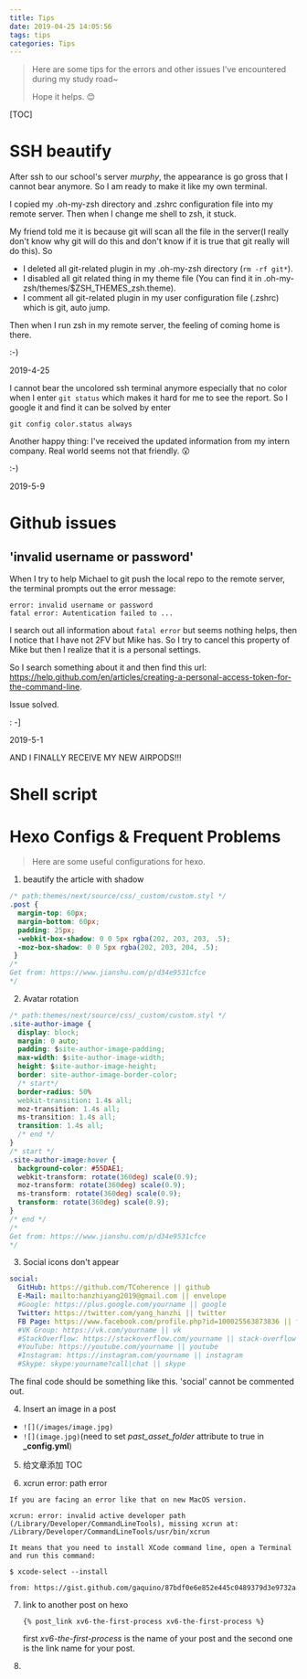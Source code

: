 ```yaml
---
title: Tips
date: 2019-04-25 14:05:56
tags: tips
categories: Tips
---
```


> Here are some tips for the errors and other issues I've encountered during my study road~
>
> Hope it helps. 😊

<!--more-->

[TOC]

# SSH beautify

After ssh to our school's server *murphy*, the appearance is go gross that I cannot bear anymore. So I am ready to make it like my own terminal.

I copied my .oh-my-zsh directory and .zshrc configuration file into my remote server. Then when I change me shell to zsh, it stuck. 

My friend told me it is because git will scan all the file in the server(I really don't know why git will do this and don't know if it is true that git really will do this). So 

- I deleted all git-related plugin in my .oh-my-zsh directory (`rm -rf git*`).
- I disabled all git related thing in my theme file (You can find it in .oh-my-zsh/themes/$ZSH_THEMES_zsh.theme). 
- I comment all git-related plugin in my user configuration file (.zshrc) which is git, auto jump.

Then when I run zsh in my remote server, the feeling of coming home is there. 

:-)

2019-4-25



I cannot bear the uncolored ssh terminal anymore especially that no color when I enter `git status` which makes it hard for me to see the report. So I google it and find it can be solved by enter

`git config color.status always`

Another happy thing: I've received the updated information from my intern company. Real world seems not that friendly. 😮

:-)

2019-5-9



# Github issues

## 'invalid username or password'

When I try to help Michael to git push the local repo to the remote server, the terminal prompts out the error message:

```
error: invalid username or password
fatal error: Autentication failed to ...
```

I search out all information about `fatal error` but seems nothing helps, then I notice that I have not 2FV but Mike has. So I try to cancel this property of Mike but then I realize that it is a personal settings.

So I search something about it and then find this url: https://help.github.com/en/articles/creating-a-personal-access-token-for-the-command-line.

Issue solved.

: -]

2019-5-1

AND I FINALLY RECEIVE MY NEW AIRPODS!!!



# Shell script



# Hexo Configs & Frequent Problems

> Here are some useful configurations for hexo.

1. beautify the article with shadow

```css
/* path:themes/next/source/css/_custom/custom.styl */
.post {
  margin-top: 60px;
  margin-bottom: 60px;
  padding: 25px;
  -webkit-box-shadow: 0 0 5px rgba(202, 203, 203, .5);
  -moz-box-shadow: 0 0 5px rgba(202, 203, 204, .5);
 }
/*
Get from: https://www.jianshu.com/p/d34e9531cfce
*/
```

2. Avatar rotation

```css
/* path:themes/next/source/css/_custom/custom.styl */
.site-author-image {
  display: block;
  margin: 0 auto;
  padding: $site-author-image-padding;
  max-width: $site-author-image-width;
  height: $site-author-image-height;
  border: site-author-image-border-color;
  /* start*/
  border-radius: 50%
  webkit-transition: 1.4s all;
  moz-transition: 1.4s all;
  ms-transition: 1.4s all;
  transition: 1.4s all;
  /* end */
}
/* start */
.site-author-image:hover {
  background-color: #55DAE1;
  webkit-transform: rotate(360deg) scale(0.9);
  moz-transform: rotate(360deg) scale(0.9);
  ms-transform: rotate(360deg) scale(0.9);
  transform: rotate(360deg) scale(0.9);
}
/* end */
/*
Get from: https://www.jianshu.com/p/d34e9531cfce
*/
```

3. Social icons don't appear

```yml
social:
  GitHub: https://github.com/TCoherence || github
  E-Mail: mailto:hanzhiyang2019@gmail.com || envelope
  #Google: https://plus.google.com/yourname || google
  Twitter: https://twitter.com/yang_hanzhi || twitter
  FB Page: https://www.facebook.com/profile.php?id=100025563873836 || facebook
  #VK Group: https://vk.com/yourname || vk
  #StackOverflow: https://stackoverflow.com/yourname || stack-overflow
  #YouTube: https://youtube.com/yourname || youtube
  #Instagram: https://instagram.com/yourname || instagram
  #Skype: skype:yourname?call|chat || skype
```

The final code should be something like this. 'social' cannot be commented out.

4. Insert an image in a post

- `![](/images/image.jpg)`
- `![](image.jpg)`(need to set *past_asset_folder* attribute to true in **_config.yml**)

5. 给文章添加 TOC

   

6. xcrun error: path error

```
If you are facing an error like that on new MacOS version.

xcrun: error: invalid active developer path (/Library/Developer/CommandLineTools), missing xcrun at: /Library/Developer/CommandLineTools/usr/bin/xcrun

It means that you need to install XCode command line, open a Terminal and run this command:

$ xcode-select --install

from: https://gist.github.com/gaquino/87bdf0e6e852e445c0489379d3e9732a
```

7. link to another post on hexo

   `{% post_link xv6-the-first-process xv6-the-first-process %}`

   first *xv6-the-first-process* is the name of your post and the second one is the link name for your post. 

8. 


